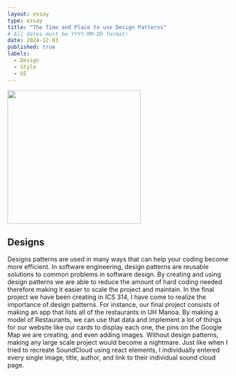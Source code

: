```yaml
---
layout: essay
type: essay
title: "The Time and Place to use Design Patterns"
# All dates must be YYYY-MM-DD format!
date: 2024-12-03
published: true
labels:
  - Design
  - Style
  - UI
---
```


<img width="300px" class="rounded float-start pe-4" src="https://encrypted-tbn0.gstatic.com/images?q=tbn:ANd9GcSup0JkKRciDsp3bufhEE0RNFvRdDMQIOi_Hg&s">

## Designs

<p>Designs patterns are used in many ways that can help your coding become more efficient. In software engineering, design patterns are reusable solutions to common problems in software design. By creating and using design patterns we are able to reduce the amount of hard coding needed therefore making it easier to scale the project and maintain. In the final project we have been creating in ICS 314, I have come to realize the importance of design patterns. For instance, our final project consists of making an app that lists all of the restaurants in UH Manoa. By making a model of Restaurants, we can use that data and implement a lot of things for our website like our cards to display each one, the pins on the Google Map we are creating, and even adding images. Without design patterns, making any large scale project would become a nightmare. Just like when I tried to recreate SoundCloud using react elements, I individually entered every single image, title, author, and link to their individual sound cloud page.
